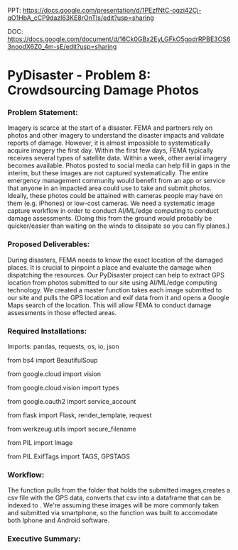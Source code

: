 PPT: https://docs.google.com/presentation/d/1PEzfNtC-oqzi42Cj-qO1HbA_cCP9dazl63KE8rOnTIs/edit?usp=sharing

DOC: https://docs.google.com/document/d/16Ck0GBx2EyLGFkO5godrRPBE3OS63noodX6Z0_4m-sE/edit?usp=sharing

# PyDisaster - Problem 8: Crowdsourcing Damage Photos

### Problem Statement: 
 Imagery is scarce at the start of a disaster. FEMA and partners rely on photos and other imagery to understand the disaster impacts and validate reports of damage. However, it is almost impossible to systematically acquire imagery the first day. Within the first few days, FEMA typically receives several types of satellite data. Within a week, other aerial imagery becomes available. Photos posted to social media can help fill in gaps in the interim, but these images are not captured systematically. The entire emergency management community would benefit from an app or service that anyone in an impacted area could use to take and submit photos. Ideally, these photos could be attained with cameras people may have on them (e.g. iPhones) or low-cost cameras. We need a systematic image capture workflow in order to conduct AI/ML/edge computing to conduct damage assessments. (Doing this from the ground would probably be quicker/easier than waiting on the winds to dissipate so you can fly planes.)

### Proposed Deliverables:
During disasters, FEMA needs to know the exact location of the damaged places. It is crucial to pinpoint a place and evaluate the damage when dispatching the resources. Our PyDisaster project can help to extract GPS location from photos submitted to our site using AI/ML/edge computing technology. We created a master function takes each image submitted to our site and pulls the GPS location and exif data from it and opens a Google Maps search of the location. This will allow FEMA to conduct damage assessments in those effected areas.

### Required Installations:
Imports: pandas, requests, os, io, json

from bs4 import BeautifulSoup

from google.cloud import vision

from google.cloud.vision import types

from google.oauth2 import service_account

from flask import Flask, render_template, request

from werkzeug.utils import secure_filename

from PIL import Image

from PIL.ExifTags import TAGS, GPSTAGS

### Workflow:
 The function pulls from the folder that holds the submitted images,creates a csv file with the GPS data, converts that csv into a dataframe that can be indexed to . We're assuming these images will be more commonly taken and submitted via smartphone, so the function was built to accomodate both Iphone and Android software. 



### Executive Summary:
